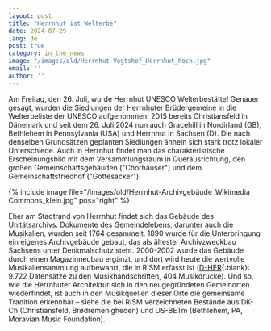 ```yaml
---
layout: post
title: "Herrnhut ist Welterbe"
date: 2024-07-29
lang: de
post: true
category: in_the_news
image: "/images/old/Herrnhut-Vogtshof_Herrnhut_hoch.jpg"
email: ''
author: ''
---
```


Am Freitag, den 26. Juli, wurde Herrnhut UNESCO Welterbestätte! Genauer gesagt, wurden die Siedlungen der Herrnhuter Brüdergemeine in die Welterbeliste der UNESCO aufgenommen: 2015 bereits Christiansfeld in Dänemark und seit dem 26. Juli 2024 nun auch Gracehill in Nordirland (GB), Bethlehem in Pennsylvania (USA) und Herrnhut in Sachsen (D). Die nach denselben Grundsätzen geplanten Siedlungen ähneln sich stark trotz lokaler Unterschiede. Auch in Herrnhut findet man das charakteristische Erscheinungsbild mit dem Versammlungsraum in Querausrichtung, den großen Gemeinschaftsgebäuden ("Chorhäuser") und dem Gemeinschaftsfriedhof ("Gottesacker").

{% include image file="/images/old/Herrnhut-Archivgebäude_Wikimedia Commons_klein.jpg" pos="right" %}

Eher am Stadtrand von Herrnhut findet sich das Gebäude des Unitätsarchivs. Dokumente des Gemeindelebens, darunter auch die Musikalien, wurden seit 1764 gesammelt. 1890 wurde für die Unterbringung ein eigenes Archivgebäude gebaut, das als ältester Archivzweckbau Sachsens unter Denkmalschutz steht. 2000-2002 wurde das Gebäude durch einen Magazinneubau ergänzt, und dort wird heute die wertvolle Musikaliensammlung aufbewahrt, die in RISM erfasst ist ([D-HER](https://opac.rism.info/search?View=rism&siglum=D-HER "Opens external link in new window"){:blank}: 9.722 Datensätze zu den Musikhandschriften, 404 Musikdrucke). Und so, wie die Herrnhuter Architektur sich in den neugegründeten Gemeinorten wiederfindet, ist auch in den Musikquellen dieser Orte die gemeinsame Tradition erkennbar – siehe die bei RISM verzeichneten Bestände aus DK-Ch (Christiansfeld, Brødremenigheden) und US-BETm (Bethlehem, PA, Moravian Music Foundation).
